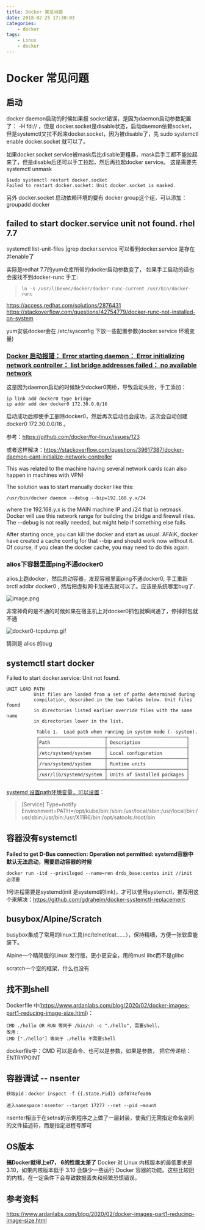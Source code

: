 ```yaml
---
title: Docker 常见问题
date: 2018-02-25 17:30:03
categories:
    - docker
tags:
    - Linux
    - docker
---
```


# Docker 常见问题

## 启动

docker daemon启动的时候如果报 socket错误，是因为daemon启动参数配置了： -H fd://  ，但是 docker.socket是disable状态，启动daemon依赖socket，但是systemctl又拉不起来docker.socket，因为被disable了，先  sudo systemctl enable docker.socket 就可以了。

如果docker.socket service被mask后比disable更粗暴，mask后手工都不能拉起来了，但是disable后还可以手工拉起，然后再拉起docker service。 这是需要先 systemctl unmask 

```
$sudo systemctl restart docker.socket
Failed to restart docker.socket: Unit docker.socket is masked.
```

另外 docker.socket 启动依赖环境的要有 docker group这个组，可以添加： groupadd docker

## failed to start docker.service unit not found. rhel 7.7

systemctl list-unit-files |grep docker.service 可以看到docker.service 是存在并enable了

实际是redhat 7.7的yum仓库所带的docker启动参数变了， 如果手工启动的话也会报找不到docker-runc 手工:

> ```
> ln -s /usr/libexec/docker/docker-runc-current /usr/bin/docker-runc
> ```

https://access.redhat.com/solutions/2876431  https://stackoverflow.com/questions/42754779/docker-runc-not-installed-on-system

yum安装docker会在 /etc/sysconfig 下放一些配置参数(docker.service 环境变量)

### [Docker 启动报错： Error starting daemon： Error initializing network controller： list bridge addresses failed： no available network](http://blog.joylau.cn/2019/04/08/Docker-Start-Error/)

这是因为daemon启动的时候缺少docker0网桥，导致启动失败，手工添加：  

```
ip link add docker0 type bridge
ip addr add dev docker0 172.30.0.0/16
```

启动成功后即使手工删除docker0，然后再次启动也会成功，这次会自动创建docker0 172.30.0.0/16 。

参考：https://github.com/docker/for-linux/issues/123  

或者这样解决：https://stackoverflow.com/questions/39617387/docker-daemon-cant-initialize-network-controller

This was related to the machine having several network cards (can also happen in machines with VPN)

The solution was to start manually docker like this:

```
/usr/bin/docker daemon --debug --bip=192.168.y.x/24
```

where the 192.168.y.x is the MAIN machine IP and /24 that ip netmask. Docker will use this network range for building the bridge and firewall riles. The --debug is not really needed, but might help if something else fails.

After starting once, you can kill the docker and start as usual. AFAIK, docker have created a cache config for that --bip and should work now without it. Of course, if you clean the docker cache, you may need to do this again. 

### alios下容器里面ping不通docker0

alios上跑docker，然后启动容器，发现容器里面ping不通docker0, 手工重新brctl addbr docker0 , 然后把虚拟网卡加进去就可以了。应该是系统哪里bug了. 

![image.png](https://ata2-img.oss-cn-zhangjiakou.aliyuncs.com/2ba8bc014d93ad4b6e77c889a024772f.png)

非常神奇的是不通的时候如果在宿主机上对docker0抓包就瞬间通了，停掉抓包就不通

![docker0-tcpdump.gif](https://ata2-img.oss-cn-zhangjiakou.aliyuncs.com/dbc4dac5a9a0289b58952375c5759b15.gif)

猜测是 alios 的bug

## systemctl start docker

Failed to start docker.service: Unit not found.

```
UNIT LOAD PATH
          Unit files are loaded from a set of paths determined during 
          compilation, described in the two tables below. Unit files found 
          in directories listed earlier override files with the same name 
          in directories lower in the list.

           Table 1.  Load path when running in system mode (--system).
           ┌────────────────────────┬─────────────────────────────┐
           │Path                    │ Description                 │
           ├────────────────────────┼─────────────────────────────┤
           │/etc/systemd/system     │ Local configuration         │
           ├────────────────────────┼─────────────────────────────┤
           │/run/systemd/system     │ Runtime units               │
           ├────────────────────────┼─────────────────────────────┤
           │/usr/lib/systemd/system │ Units of installed packages │
           └────────────────────────┴─────────────────────────────┘
```

[systemd 设置path环境变量，可以设置](https://askubuntu.com/questions/1014480/how-do-i-add-bin-to-path-for-a-systemd-service)：

> [Service]
> Type=notify
> Environment=PATH=/opt/kube/bin:/sbin:/usr/local/sbin:/usr/local/bin:/usr/sbin:/usr/bin:/usr/X11R6/bin:/opt/satools:/root/bin

## 容器没有systemctl

**Failed to get D-Bus connection: Operation not permitted: systemd容器中默认无法启动，需要启动容器的时候** 

```
docker run -itd --privileged --name=ren drds_base:centos init //init 必须要
```

1号进程需要是systemd(init 是systemd的link)，才可以使用systemctl，推荐用这个来解决：https://github.com/gdraheim/docker-systemctl-replacement

## busybox/Alpine/Scratch

busybox集成了常用的linux工具(nc/telnet/cat……），保持精细，方便一张软盘能装下。

Alpine一个精简版的Linux 发行版，更小更安全，用的musl libc而不是glibc

scratch一个空的框架，什么也没有

## 找不到shell

Dockerfile 中(https://www.ardanlabs.com/blog/2020/02/docker-images-part1-reducing-image-size.html)：

```
CMD ./hello OR RUN 等同于 /bin/sh -c "./hello", 需要shell，
改用：
CMD ["./hello"] 等同于 ./hello 不需要shell
```

dockerfile中：CMD 可以是命令、也可以是参数，如果是参数， 把它传递给：ENTRYPOINT

## 容器调试 -- nsenter

```
获取pid：docker inspect -f {{.State.Pid}} c8f874efea06

进入namespace：nsenter --target 17277 --net --pid –mount
```

nsenter相当于在setns的示例程序之上做了一层封装，使我们无需指定命名空间的文件描述符，而是指定进程号即可

## OS版本

**搞Docker就得上el7， 6的性能太差了** Docker 对 Linux 内核版本的最低要求是3.10，如果内核版本低于 3.10 会缺少一些运行 Docker 容器的功能。这些比较旧的内核，在一定条件下会导致数据丢失和频繁恐慌错误。



## 参考资料

https://www.ardanlabs.com/blog/2020/02/docker-images-part1-reducing-image-size.html